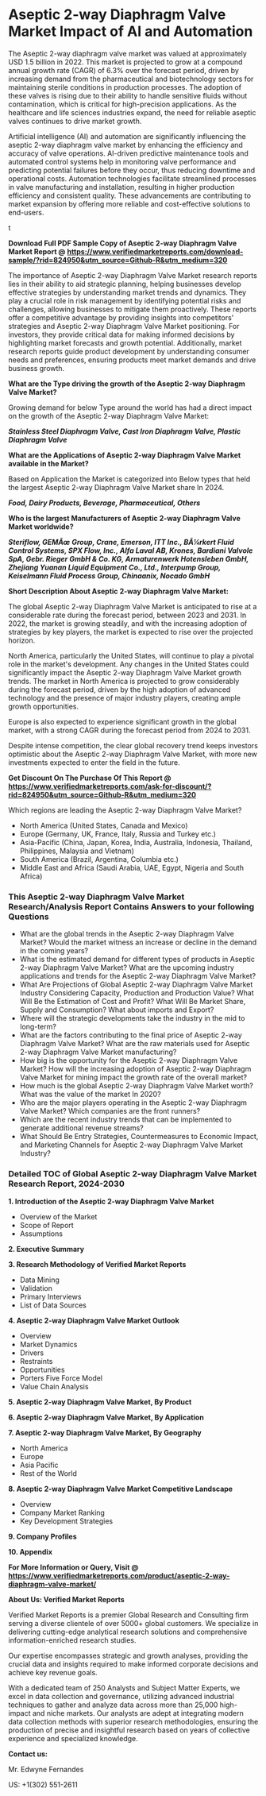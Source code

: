 <meta name="title" content="Global  Aseptic 2-way Diaphragm Valve Market Impact of AI and Automation"><meta name="description" content="  The Aseptic 2-way diaphragm valve market was valued at approximately USD 1.5 billion in 2022. This market is projected to grow at a compound annual growth rate (CAGR"><meta name="title" content=" Aseptic 2-way Diaphragm Valve Market Size, Share, Scope, Trends, Growth, Opportunities, Analysis, Forecast"> <h1>Aseptic 2-way Diaphragm Valve Market Impact of AI and Automation</h1> <p>The Aseptic 2-way diaphragm valve market was valued at approximately USD 1.5 billion in 2022. This market is projected to grow at a compound annual growth rate (CAGR) of 6.3% over the forecast period, driven by increasing demand from the pharmaceutical and biotechnology sectors for maintaining sterile conditions in production processes. The adoption of these valves is rising due to their ability to handle sensitive fluids without contamination, which is critical for high-precision applications. As the healthcare and life sciences industries expand, the need for reliable aseptic valves continues to drive market growth.</p> <p>Artificial intelligence (AI) and automation are significantly influencing the aseptic 2-way diaphragm valve market by enhancing the efficiency and accuracy of valve operations. AI-driven predictive maintenance tools and automated control systems help in monitoring valve performance and predicting potential failures before they occur, thus reducing downtime and operational costs. Automation technologies facilitate streamlined processes in valve manufacturing and installation, resulting in higher production efficiency and consistent quality. These advancements are contributing to market expansion by offering more reliable and cost-effective solutions to end-users.</p> t</p><p id="" class=""><strong>Download Full PDF Sample Copy of Aseptic 2-way Diaphragm Valve Market Report @ <a href="https://www.verifiedmarketreports.com/download-sample/?rid=824950&utm_source=Github-R&utm_medium=320" target="_blank">https://www.verifiedmarketreports.com/download-sample/?rid=824950&utm_source=Github-R&utm_medium=320</a></strong></p><p>The importance of&nbsp;Aseptic 2-way Diaphragm Valve Market research reports lies in their ability to aid strategic planning, helping businesses develop effective strategies by understanding market trends and dynamics. They play a crucial role in risk management by identifying potential risks and challenges, allowing businesses to mitigate them proactively. These reports offer a competitive advantage by providing insights into competitors' strategies and Aseptic 2-way Diaphragm Valve Market positioning. For investors, they provide critical data for making informed decisions by highlighting market forecasts and growth potential. Additionally, market research reports guide product development by understanding consumer needs and preferences, ensuring products meet market demands and drive business growth.</p><p><strong>What are the&nbsp;Type driving the growth of the Aseptic 2-way Diaphragm Valve Market?</strong></p><p id="" class="">Growing demand for below Type around the world has had a direct impact on the growth of the Aseptic 2-way Diaphragm Valve Market:</p><em><strong>Stainless Steel Diaphragm Valve, Cast Iron Diaphragm Valve, Plastic Diaphragm Valve</strong></em></p><strong>What are the&nbsp;Applications&nbsp;of Aseptic 2-way Diaphragm Valve Market available in the Market?</strong></p><p id="" class="">Based on Application the Market is categorized into Below types that held the largest Aseptic 2-way Diaphragm Valve Market share In 2024.</p><em><strong>Food, Dairy Products, Beverage, Pharmaceutical, Others</strong></em></p><strong>Who is the largest Manufacturers of Aseptic 2-way Diaphragm Valve Market worldwide?</strong></p><p><em><strong>Steriflow, GEMÃœ Group, Crane, Emerson, ITT Inc., BÃ¼rkert Fluid Control Systems, SPX Flow, Inc., Alfa Laval AB, Krones, Bardiani Valvole SpA, Gebr. Rieger GmbH & Co. KG, Armaturenwerk Hotensleben GmbH, Zhejiang Yuanan Liquid Equipment Co., Ltd., Interpump Group, Keiselmann Fluid Process Group, Chinaanix, Nocado GmbH</strong></em></p><p id="" class=""><strong>Short Description About Aseptic 2-way Diaphragm Valve Market:</strong></p><p>The global Aseptic 2-way Diaphragm Valve Market is anticipated to rise at a considerable rate during the forecast period, between 2023 and 2031. In 2022, the market is growing steadily, and with the increasing adoption of strategies by key players, the market is expected to rise over the projected horizon.</p><p>North America, particularly the United States, will continue to play a pivotal role in the market's development. Any changes in the United States could significantly impact the Aseptic 2-way Diaphragm Valve Market growth trends. The market in North America is projected to grow considerably during the forecast period, driven by the high adoption of advanced technology and the presence of major industry players, creating ample growth opportunities.</p><p>Europe is also expected to experience significant growth in the global market, with a strong CAGR during the forecast period from 2024 to 2031.</p><p>Despite intense competition, the clear global recovery trend keeps investors optimistic about the Aseptic 2-way Diaphragm Valve Market, with more new investments expected to enter the field in the future.</p><p id="" class=""><strong>Get Discount On The Purchase Of This Report @ <a href="https://www.verifiedmarketreports.com/ask-for-discount/?rid=824950&utm_source=Github-R&utm_medium=320" target="_blank">https://www.verifiedmarketreports.com/ask-for-discount/?rid=824950&utm_source=Github-R&utm_medium=320</a></strong></p>Which regions are leading the Aseptic 2-way Diaphragm Valve Market?</p><ul><li>North America (United States, Canada and Mexico)</li><li>Europe (Germany, UK, France, Italy, Russia and Turkey etc.)</li><li>Asia-Pacific (China, Japan, Korea, India, Australia, Indonesia, Thailand, Philippines, Malaysia and Vietnam)</li><li>South America (Brazil, Argentina, Columbia etc.)</li><li>Middle East and Africa (Saudi Arabia, UAE, Egypt, Nigeria and South Africa)</li></ul><h3 id="" class="">This Aseptic 2-way Diaphragm Valve Market Research/Analysis Report Contains Answers to your following Questions</h3><ul><li>What are the global trends in the Aseptic 2-way Diaphragm Valve Market? Would the market witness an increase or decline in the demand in the coming years?</li><li>What is the estimated demand for different types of products in Aseptic 2-way Diaphragm Valve Market? What are the upcoming industry applications and trends for the Aseptic 2-way Diaphragm Valve Market?</li><li>What Are Projections of Global Aseptic 2-way Diaphragm Valve Market Industry Considering Capacity, Production and Production Value? What Will Be the Estimation of Cost and Profit? What Will Be Market Share, Supply and Consumption? What about imports and Export?</li><li>Where will the strategic developments take the industry in the mid to long-term?</li><li>What are the factors contributing to the final price of Aseptic 2-way Diaphragm Valve Market? What are the raw materials used for Aseptic 2-way Diaphragm Valve Market manufacturing?</li><li>How big is the opportunity for the Aseptic 2-way Diaphragm Valve Market? How will the increasing adoption of Aseptic 2-way Diaphragm Valve Market for mining impact the growth rate of the overall market?</li><li>How much is the global Aseptic 2-way Diaphragm Valve Market worth? What was the value of the market In 2020?</li><li>Who are the major players operating in the Aseptic 2-way Diaphragm Valve Market? Which companies are the front runners?</li><li>Which are the recent industry trends that can be implemented to generate additional revenue streams?</li><li>What Should Be Entry Strategies, Countermeasures to Economic Impact, and Marketing Channels for Aseptic 2-way Diaphragm Valve Market Industry?</li></ul><h3 id="" class="">Detailed TOC of Global Aseptic 2-way Diaphragm Valve Market Research Report, 2024-2030</h3><p id="" class=""><strong>1. Introduction of the Aseptic 2-way Diaphragm Valve Market</strong></p><ul><li>Overview of the Market</li><li>Scope of Report</li><li>Assumptions</li></ul><p id="" class=""><strong>2. Executive Summary</strong></p><p id="" class=""><strong>3. Research Methodology of Verified Market Reports</strong></p><ul><li>Data Mining</li><li>Validation</li><li>Primary Interviews</li><li>List of Data Sources</li></ul><p id="" class=""><strong>4. Aseptic 2-way Diaphragm Valve Market Outlook</strong></p><ul><li>Overview</li><li>Market Dynamics</li><li>Drivers</li><li>Restraints</li><li>Opportunities</li><li>Porters Five Force Model</li><li>Value Chain Analysis</li></ul><p id="" class=""><strong>5. Aseptic 2-way Diaphragm Valve Market, By Product</strong></p><p id="" class=""><strong>6. Aseptic 2-way Diaphragm Valve Market, By Application</strong></p><p id="" class=""><strong>7. Aseptic 2-way Diaphragm Valve Market, By Geography</strong></p><ul><li>North America</li><li>Europe</li><li>Asia Pacific</li><li>Rest of the World</li></ul><p id="" class=""><strong>8. Aseptic 2-way Diaphragm Valve Market Competitive Landscape</strong></p><ul><li>Overview</li><li>Company Market Ranking</li><li>Key Development Strategies</li></ul><p id="" class=""><strong>9. Company Profiles</strong></p><p id="" class=""><strong>10. Appendix</strong></p><p id="" class=""><strong>For More Information or Query, Visit @ <a href="https://www.verifiedmarketreports.com/product/aseptic-2-way-diaphragm-valve-market/" target="_blank">https://www.verifiedmarketreports.com/product/aseptic-2-way-diaphragm-valve-market/</a></strong></p><p id="" class=""><strong>About Us: Verified Market Reports</strong></p><p id="" class="">Verified Market Reports is a premier Global Research and Consulting firm serving a diverse clientele of over 5000+ global customers. We specialize in delivering cutting-edge analytical research solutions and comprehensive information-enriched research studies.</p><p id="" class="">Our expertise encompasses strategic and growth analyses, providing the crucial data and insights required to make informed corporate decisions and achieve key revenue goals.</p><p id="" class="">With a dedicated team of 250 Analysts and Subject Matter Experts, we excel in data collection and governance, utilizing advanced industrial techniques to gather and analyze data across more than 25,000 high-impact and niche markets. Our analysts are adept at integrating modern data collection methods with superior research methodologies, ensuring the production of precise and insightful research based on years of collective experience and specialized knowledge.</p><p id="" class=""><strong>Contact us:</strong></p><p id="" class="">Mr. Edwyne Fernandes</p><p id="" class="">US: +1(302) 551-2611</p>